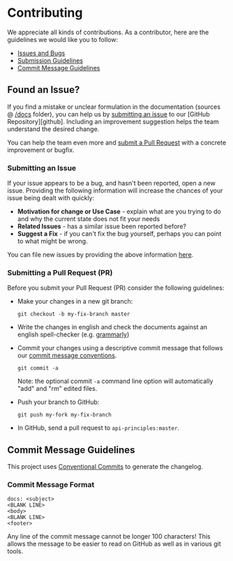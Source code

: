 # Contributing

We appreciate all kinds of contributions. As a contributor, here are the guidelines we would like you to follow:

 - [Issues and Bugs](#issue)
 - [Submission Guidelines](#submit-pr)
 - [Commit Message Guidelines](#commit)

## <a name="issue"></a> Found an Issue?
If you find a mistake or unclear formulation in the documentation (sources @ [/docs](/docs) folder), you can help us by [submitting an issue](#submit-issue) to our [GitHub Repository][github]. Including an improvement suggestion helps the team understand the desired change.

You can help the team even more and [submit a Pull Request](#submit-pr) with a concrete improvement or bugfix.

### <a name="submit-issue"></a> Submitting an Issue
If your issue appears to be a bug, and hasn't been reported, open a new issue.
Providing the following information will increase the chances of your issue being dealt with quickly:

* **Motivation for change or Use Case** - explain what are you trying to do and why the current state does not fit your needs
* **Related Issues** - has a similar issue been reported before?
* **Suggest a Fix** - if you can't fix the bug yourself, perhaps you can point to what might be wrong.

You can file new issues by providing the above information [here](https://github.com/sbb-api/api-principles/issues/new).

### <a name="submit-pr"></a> Submitting a Pull Request (PR)
Before you submit your Pull Request (PR) consider the following guidelines:

* Make your changes in a new git branch:

     ```shell
     git checkout -b my-fix-branch master
     ```
     
* Write the changes in english and check the documents against an english spell-checker (e.g. [grammarly](https://app.grammarly.com))
* Commit your changes using a descriptive commit message that follows our [commit message conventions](#commit).

     ```shell
     git commit -a
     ```
  Note: the optional commit `-a` command line option will automatically "add" and "rm" edited files.

* Push your branch to GitHub:

    ```shell
    git push my-fork my-fix-branch
    ```

* In GitHub, send a pull request to `api-principles:master`.

## <a name="commit"></a> Commit Message Guidelines

This project uses [Conventional Commits](https://www.conventionalcommits.org/) to generate the changelog.

### Commit Message Format
```
docs: <subject>
<BLANK LINE>
<body>
<BLANK LINE>
<footer>
```

Any line of the commit message cannot be longer 100 characters! This allows the message to be easier
to read on GitHub as well as in various git tools.
